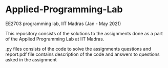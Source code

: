 # Applied-Programming-Lab
EE2703 programming lab, IIT Madras (Jan - May 2021)

This repository consists of the solutions to the assignments done as a part of the Applied Programming Lab at IIT Madras.

.py files consists of the code to solve the assignments questions and report.pdf file contains description of the code and answers to questions asked in the assignment
